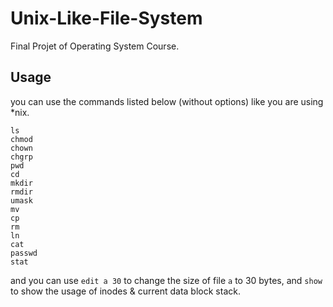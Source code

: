 # Unix-Like-File-System
Final Projet of Operating System Course.

## Usage
you can use the commands listed below (without options) like you are using *nix.
```
ls
chmod
chown
chgrp
pwd
cd
mkdir
rmdir
umask
mv
cp
rm
ln
cat
passwd
stat
```
and you can use `edit a 30` to change the size of file `a` to 30 bytes, and `show` to show the usage of inodes & current data block stack.
